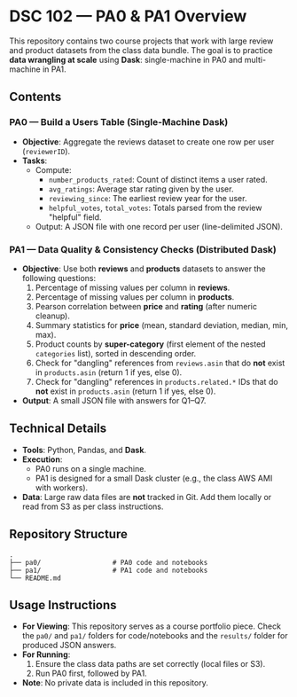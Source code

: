 # DSC 102 — PA0 & PA1 Overview

This repository contains two course projects that work with large review and product datasets from the class data bundle. The goal is to practice **data wrangling at scale** using **Dask**: single-machine in PA0 and multi-machine in PA1.

## Contents

### PA0 — Build a Users Table (Single-Machine Dask)
- **Objective**: Aggregate the reviews dataset to create one row per user (`reviewerID`).
- **Tasks**:
  - Compute:
    - `number_products_rated`: Count of distinct items a user rated.
    - `avg_ratings`: Average star rating given by the user.
    - `reviewing_since`: The earliest review year for the user.
    - `helpful_votes`, `total_votes`: Totals parsed from the review "helpful" field.
  - Output: A JSON file with one record per user (line-delimited JSON).

### PA1 — Data Quality & Consistency Checks (Distributed Dask)
- **Objective**: Use both **reviews** and **products** datasets to answer the following questions:
  1. Percentage of missing values per column in **reviews**.
  2. Percentage of missing values per column in **products**.
  3. Pearson correlation between **price** and **rating** (after numeric cleanup).
  4. Summary statistics for **price** (mean, standard deviation, median, min, max).
  5. Product counts by **super-category** (first element of the nested `categories` list), sorted in descending order.
  6. Check for "dangling" references from `reviews.asin` that do **not** exist in `products.asin` (return 1 if yes, else 0).
  7. Check for "dangling" references in `products.related.*` IDs that do **not** exist in `products.asin` (return 1 if yes, else 0).
- **Output**: A small JSON file with answers for Q1–Q7.

## Technical Details

- **Tools**: Python, Pandas, and **Dask**.
- **Execution**:
  - PA0 runs on a single machine.
  - PA1 is designed for a small Dask cluster (e.g., the class AWS AMI with workers).
- **Data**: Large raw data files are **not** tracked in Git. Add them locally or read from S3 as per class instructions.

## Repository Structure

```
.
├── pa0/                  # PA0 code and notebooks
├── pa1/                  # PA1 code and notebooks
└── README.md
```

## Usage Instructions

- **For Viewing**: This repository serves as a course portfolio piece. Check the `pa0/` and `pa1/` folders for code/notebooks and the `results/` folder for produced JSON answers.
- **For Running**:
  1. Ensure the class data paths are set correctly (local files or S3).
  2. Run PA0 first, followed by PA1.
- **Note**: No private data is included in this repository.
